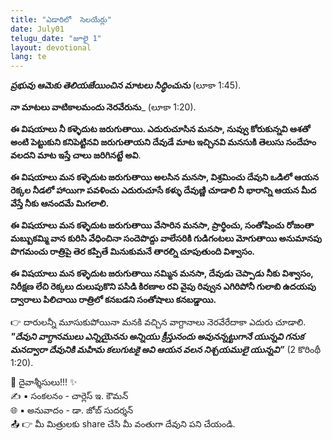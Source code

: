 ```yaml
---
title: "ఎడారిలో  సెలయేర్లు"
date: July01
telugu_date: "జూలై 1"
layout: devotional
lang: te
---
```


***ప్రభువు ఆమెకు తెలియజేయించిన మాటలు సిద్ధించును*** (లూకా 1:45).

**నా మాటలు వాటికాలమందు నెరవేరును**_ (లూకా 1:20). 

**ఈ విషయాలు నీ కళ్ళెదుట జరుగుతాయి. ఎదురుచూసిన మనసా, నువ్వు కోరుకున్నవి ఆశతో అంటి పెట్టుకుని కనిపెట్టినవి జరుగుతాయని దేవుడే మాట ఇచ్చినవి మనసుకి తెలుసు సందేహం వలదని మాట ఇస్తే చాలు జరిగినట్టే అవి**.

**ఈ విషయాలు మన కళ్ళెదుట జరుగుతాయి అలసిన మనసా, విశ్రమించు దేవుని ఒడిలో ఆయన రెక్కల నీడలో హాయిగా పవళించు ఎదురుచూసే కళ్ళు దేవుణ్ణి చూడాలి నీ భారాన్ని ఆయన మీద వేస్తే నీకు ఆనందమే మిగలాలి.**

**ఈ విషయాలు మన కళ్ళెదుట జరుగుతాయి వేసారిన మనసా, ప్రార్థించు, సంతోషించు రోజంతా మబ్బుకమ్మి వాన కురిసి వేధించినా సందెపొద్దు వాలేసరికి గుడిగంటలు మోగుతాయి అనుమానపు పొగమంచు రాత్రిపై తెర కప్పితే మినుకుమనే తారల్ని చూపుతుంది విశ్వాసం.**

**ఈ విషయాలు మన కళ్ళెదుట జరుగుతాయి నమ్మిన మనసా, దేవుడు చెప్పాడు నీకు విశ్వాసం, నిరీక్షణ లేచి రెక్కలు దులుపుకొని పసిడి కిరణాల రవి వైపు రివ్వున ఎగిరిపోనీ గులాబి ఉదయపు ద్వారాలు పిలిచాయి రాత్రిలో కనబడని సంతోషాలు కనబడ్డాయి.**

👉 దారులన్నీ మూసుకుపోయినా మనకి వచ్చిన వాగ్దానాలు నెరవేరేదాకా ఎదురు చూడాలి. ***"దేవుని వాగ్దానములు ఎన్నియైనను అన్నియు క్రీస్తునందు అవునన్నట్టుగానే యున్నవి గనుక మనద్వారా దేవునికి మహిమ కలుగుటకై అవి ఆయన వలన నిశ్చయములై యున్నవి”*** (2 కొరింథీ 1:20).


<div class="blessing">🙏 <span class="bless-text">దైవాశ్శీసులు!!!</span> ✨</div>

<div class="credit">✍️ <span class="credit-text">▪ సంకలనం - చార్లెస్ ఇ. కౌమన్</span></div>
<div class="credit">🌐 <span class="credit-text">▪ అనువాదం - డా. జోబ్ సుదర్శన్</span></div>


<div class="share">📤 👉 <span class="share-text">మీ మిత్రులకు share చేసి మీ వంతుగా దేవుని పని చేయండి.</span></div>

